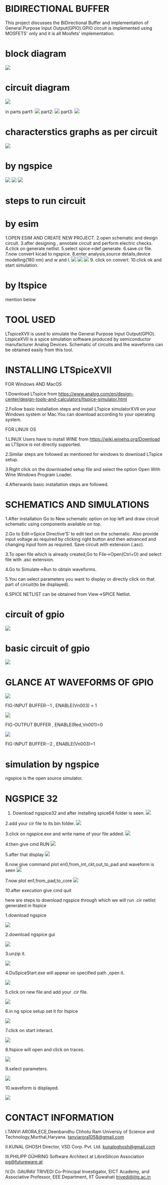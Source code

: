 # BIDIRECTIONAL BUFFER
This project discusses the BiDirectional Buffer and implementation of General Purpose Input Output(GPIO).GPIO circuit is implemented using MOSFETS' only and it is all Mosfets' implementation.

# block diagram
![](https://github.com/tanu2303/BidirectionalBuffer-GPIO/blob/master/img/Screenshot%20(4609).png)

# circuit diagram
![](https://github.com/tanu2303/BidirectionalBuffer-GPIO/blob/master/Waveforms_ltspice/ckt.png)

in parts
part1:
![](https://github.com/tanu2303/BidirectionalBuffer-GPIO/blob/master/Waveforms_ltspice/ckt1.png)
part2:
![](https://github.com/tanu2303/BidirectionalBuffer-GPIO/blob/master/Waveforms_ltspice/ckt2.png)
part3:
![](https://github.com/tanu2303/BidirectionalBuffer-GPIO/blob/master/Waveforms_ltspice/ckt3.png)

# characterstics graphs as per circuit
![](https://github.com/tanu2303/BidirectionalBuffer-GPIO/blob/master/img/Screenshot%20(4604).png)

# by ngspice
![](https://github.com/tanu2303/BidirectionalBuffer-GPIO/blob/master/ltspice/Screenshot%20(4661).png)
![](https://github.com/tanu2303/BidirectionalBuffer-GPIO/blob/master/ltspice/Screenshot%20(4662).png)
![](https://github.com/tanu2303/BidirectionalBuffer-GPIO/blob/master/ltspice/Screenshot%20(4663).png)


# steps to run circuit
# by esim
1.OPEN ESIM AND CREATE NEW PROJECT.
2.open schematic and design circuit.
3.after designing , annotate circuit and perform electric checks.
4.click on generate netlist.
5.select spice->def generate.
6.save.cir file.
7.now convert kicad to ngspice.
8.enter analysis,source details,device modelling(180 nm) and w and l.
![](https://github.com/tanu2303/BidirectionalBuffer-GPIO/blob/master/img/Screenshot%20(4606).png)
![](https://github.com/tanu2303/BidirectionalBuffer-GPIO/blob/master/img/Screenshot%20(4607).png)
![](https://github.com/tanu2303/BidirectionalBuffer-GPIO/blob/master/img/Screenshot%20(4608).png)
9. click on convert.
10.click ok and start simulation.

# by ltspice
 mention below

# TOOL USED
LTspiceXVII is used to simulate the General Purpose Input Output(GPIO). LtspiceXVII is a spice simulation software produced by semiconductor manufacturer Analog Devices. Schematic of circuits and the waveforms can be obtained easily from this tool.

# INSTALLING LTSpiceXVII

   FOR Windows AND MacOS

  1.Download LTspice from https://www.analog.com/en/design-center/design-tools-and-calculators/ltspice-simulator.html 
  
  2.Follow basic installation steps and install LTspice simulatorXVII on your Windows system or Mac.You can download according to your       operating system.

   FOR LINUX OS
	
   1.LINUX Users have to install WINE from https://wiki.winehq.org/Download as LTSpice is not directly supported.
   
   2.Similar steps are followed as mentioned for windows to download LTspice setup.
   
   3.Right click on the downloaded setup file and select the option Open With Wine Windows Program Loader.
   
   4.Afterwards basic installation steps are followed.
	
# SCHEMATICS AND SIMULATIONS

  1.After installation Go to New schematic option on top left and draw circuit schematic using components available on top.
  
  2.Go to Edit->Spice Directive’S’ to edit text on the schematic. Also provide input voltage as required by clicking right button and then advanced and changing input form as required. Save circuit with extension (.asc).

  3.To open file which is already created,Go to File->Open(Ctrl+O) and select file with .asc extension.

  4.Go to Simulate->Run to obtain waveforms.

  5.You can select parameters you want to display or directly click on that part of circuit(to be displayed). 

  6.SPICE NETLIST can be obtained from View->SPICE Netlist.
# circuit of gpio
![](https://github.com/tanu2303/BidirectionalBuffer-GPIO/blob/master/NETLIST-.cir/ckt-gpio.png)


# basic circuit of gpio
![](https://github.com/tanu2303/BidirectionalBuffer-GPIO/blob/master/basic_ckt.png)

# GLANCE AT WAVEFORMS OF GPIO

![](https://github.com/tanu2303/BidirectionalBuffer-GPIO/blob/master/Waveforms/GPIO_IPa.png)

FIG-INPUT BUFFER--1 , ENABLE(Vn003) = 1 

![](https://github.com/tanu2303/BidirectionalBuffer-GPIO/blob/master/Waveforms/GPIO_IPb.png)

FIG-OUTPUT BUFFER , ENABLE(Red,Vn001)=0

![](https://github.com/tanu2303/BidirectionalBuffer-GPIO/blob/master/Waveforms/GPIO_IPc.png)

FIG-INPUT BUFFER--2 , ENABLE(Vn003)=1

# simulation by ngspice

ngspice is the open source simulator.

# NGSPICE 32
1. Download ngspice32 and after installing spice64 folder is seen.
![](https://github.com/tanu2303/BidirectionalBuffer-GPIO/blob/master/NGSPICE%2032/A.png)

2.add your cir file to its bin folder.
![](https://github.com/tanu2303/BidirectionalBuffer-GPIO/blob/master/NGSPICE%2032/B.png)

3.click on ngspice.exe and write name of your file added.
![](https://github.com/tanu2303/BidirectionalBuffer-GPIO/blob/master/NGSPICE%2032/C.png)

4.then give cmd RUN
![](https://github.com/tanu2303/BidirectionalBuffer-GPIO/blob/master/NGSPICE%2032/D.png)

5.after that display
![](https://github.com/tanu2303/BidirectionalBuffer-GPIO/blob/master/NGSPICE%2032/E.png)

6.now give command plot en0,from_int_ckt,out_to_pad and waveform is seen
![](https://github.com/tanu2303/BidirectionalBuffer-GPIO/blob/master/ngspice%20images/32/en0.png)

7.now plot en1,from_pad,to_core
![](https://github.com/tanu2303/BidirectionalBuffer-GPIO/blob/master/ngspice%20images/32/en1.png)

10.after execution give cmd quit

here are steps to download ngspice through which we will run .cir netlist generated in ltspice

1.download ngspice

![](https://github.com/tanu2303/BidirectionalBuffer-GPIO/blob/master/ngspice%20images/1.png)

2.download ngspice gui

![](https://github.com/tanu2303/BidirectionalBuffer-GPIO/blob/master/ngspice%20images/2.png)

3.unzip it.

![](https://github.com/tanu2303/BidirectionalBuffer-GPIO/blob/master/ngspice%20images/3.png)

4.DuSpiceStart.exe will appear on specified path ,open it. 

![](https://github.com/tanu2303/BidirectionalBuffer-GPIO/blob/master/ngspice%20images/4.png)

5.click on new file and add your .cir file.

![](https://github.com/tanu2303/BidirectionalBuffer-GPIO/blob/master/ngspice%20images/5.png)

6.in ng spice setup set it for ltspice

![](https://github.com/tanu2303/BidirectionalBuffer-GPIO/blob/master/ngspice%20images/6.png)

7.click on start interact.

![](https://github.com/tanu2303/BidirectionalBuffer-GPIO/blob/master/ngspice%20images/7.png)

8.ltspice will open and click on  traces.

![](https://github.com/tanu2303/BidirectionalBuffer-GPIO/blob/master/ngspice%20images/8.png)

9.select parameters.

![](https://github.com/tanu2303/BidirectionalBuffer-GPIO/blob/master/ngspice%20images/9.png)

10.waveform is displayed.

![](https://github.com/tanu2303/BidirectionalBuffer-GPIO/blob/master/ngspice%20images/10.png)


# CONTACT INFORMATION
I.TANVI ARORA,ECE,Deenbandhu Chhotu Ram Universiy of Science and Technology,Murthal,Haryana. tanviarora1058@gmail.com

II.KUNAL GHOSH Director, VSD Corp. Pvt. Ltd. kunalpghosh@gmail.com

III.PHILIPP GÜHRING Software Architect at LibreSilicon Association pg@futureware.at

IV.Dr. GAURAV TRIVEDI Co-Principal Investigator, EICT Academy,
and Associative Professor, EEE Department, IIT Guwahati trivedi@iitg.ac.in
